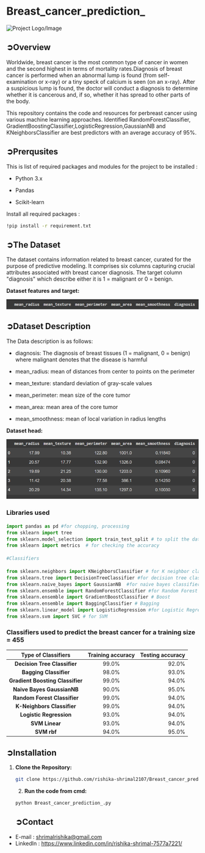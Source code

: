 # Breast_cancer_prediction_

![Project Logo/Image](https://raw.githubusercontent.com/deepak525/Breast-Cancer-Visualization-and-Classification/a624b112600b87dc9f35e4163a2488ff827eacd1//sps.png)
## ➲Overview

Worldwide, breast cancer is the most common type of cancer in women and the second highest in terms of mortality rates.Diagnosis of breast cancer is performed when an abnormal lump is found (from self-examination or x-ray) or a tiny speck of calcium is seen (on an x-ray). After a suspicious lump is found, the doctor will conduct a diagnosis to determine whether it is cancerous and, if so, whether it has spread to other parts of the body.

This repository contains the code and resources for perbreast cancer using various machine learning approaches. Identified RandomForestClassifier, GradientBoostingClassifier,LogisticRegression,GaussianNB and KNeighborsClassifier are  best predictors with an average accuracy of 95%. 

## ➲Prerqusites

This is list of required packages and modules for the project to be installed :

- Python 3.x

- Pandas

- Scikit-learn

Install all required packages :
```bash
!pip install -r requirement.txt
```

## ➲The Dataset

The dataset contains information related to breast cancer, curated for the purpose of predictive modeling. It comprises six columns capturing crucial attributes associated with breast cancer diagnosis. The target column "diagnosis" which describe  either it is 1 = malignant or 0 = benign.

**Dataset features and target:**

![Project Logo/Image](https://github.com/rishika-shrimal2107/Breast_cancer_prediction_/blob/main/Images/Screenshot%202024-01-29%20080612.png)

## ➲Dataset Description
The Data description is as follows:

- diagnosis: The diagnosis of breast tissues (1 = malignant, 0 = benign) where malignant denotes that the disease is harmful

- mean_radius: mean of distances from center to points on the perimeter

- mean_texture: standard deviation of gray-scale values

- mean_perimeter: mean size of the core tumor

- mean_area: mean area of the core tumor

- mean_smoothness: mean of local variation in radius lengths

**Dataset head:**

![Project Logo/Image](https://github.com/rishika-shrimal2107/Breast_cancer_prediction_/blob/main/Images/Screenshot%202024-01-29%20064517.png)

### Libraries used
```python
import pandas as pd #for chopping, processing
from sklearn import tree
from sklearn.model_selection import train_test_split # to split the data in train and test
from sklearn import metrics  # for checking the accuracy

#Classifiers 

from sklearn.neighbors import KNeighborsClassifier # for K neighbor classifier
from sklearn.tree import DecisionTreeClassifier #for decision tree classifier
from sklearn.naive_bayes import GaussianNB  #for naive bayes classifier
from sklearn.ensemble import RandomForestClassifier #for Random Forest
from sklearn.ensemble import GradientBoostClassifier # Boost
from sklearn.ensemble import BaggingClassifier # Bagging
from sklearn.linear_model import LogisticRegression #for Logistic Regression
from sklearn.svm import SVC # for SVM 
```

### Classifiers used to predict the breast cancer for a training size = 455 

Type of Classifiers | Training accuracy | Testing accuracy |
:---:|:---:|---:
**Decision Tree Classifier** | 99.0% | 92.0% | 
**Bagging Classifier** | 98.0% | 93.0% | 
**Gradient Boosting Classifier** | 99.0% | 94.0% |
**Naive Bayes GaussianNB** | 90.0% | 95.0% | 
**Random Forest Classifier** | 99.0% | 94.0% |
**K-Neighbors Classifier** | 99.0% | 94.0% | 
**Logistic Regression** | 93.0% | 94.0% |
**SVM Linear** | 93.0% | 94.0% | 
**SVM rbf** | 94.0% | 95.0% | 



## ➲Installation


1. **Clone the Repository:**
   ```bash
   git clone https://github.com/rishika-shrimal2107/Breast_cancer_prediction_.git
   ```

   2. **Run the code from cmd:**
   ```bash
   python Breast_cancer_prediction_.py
   ```

   ## ➲Contact

- E-mail   : [shrimalrishika@gmail.com](mailto:shrimalrishika@gmail.com)
- LinkedIn : https://www.linkedin.com/in/rishika-shrimal-7577a7221/

